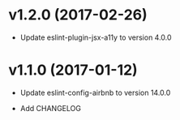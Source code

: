 # v1.2.0 (2017-02-26)

- Update eslint-plugin-jsx-a11y to version 4.0.0

# v1.1.0 (2017-01-12)

- Update eslint-config-airbnb to version 14.0.0

- Add CHANGELOG
